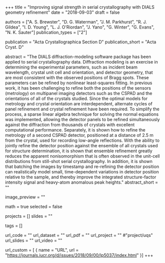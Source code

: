 +++
title = "Improving signal strength in serial crystallography with DIALS geometry refinement"
date = "2018-09-03"
draft = false

authors = ["A. S. Brewster", "D. G. Waterman", "J. M. Parkhurst", "R. J. Gildea", "I. D. Young", "L. J. O'Riordan", "J. Yano", "G. Winter", "G. Evans", "N. K. Sauter"]
publication_types = ["2"]

publication = "Acta Crystallographica Section D"
publication_short = "Acta Cryst. D"

abstract = "The DIALS diffraction-modeling software package has been applied to serial crystallography data. Diffraction modeling is an exercise in determining the experimental parameters, such as incident beam wavelength, crystal unit cell and orientation, and detector geometry, that are most consistent with the observed positions of Bragg spots. These parameters can be refined by nonlinear least-squares fitting. In previous work, it has been challenging to refine both the positions of the sensors (metrology) on multipanel imaging detectors such as the CSPAD and the orientations of all of the crystals studied. Since the optimal models for metrology and crystal orientation are interdependent, alternate cycles of panel refinement and crystal refinement have been required. To simplify the process, a sparse linear algebra technique for solving the normal equations was implemented, allowing the detector panels to be refined simultaneously against the diffraction from thousands of crystals with excellent computational performance. Separately, it is shown how to refine the metrology of a second CSPAD detector, positioned at a distance of 2.5 m from the crystal, used for recording low-angle reflections. With the ability to jointly refine the detector position against the ensemble of all crystals used for structure determination, it is shown that ensemble refinement greatly reduces the apparent nonisomorphism that is often observed in the unit-cell distributions from still-shot serial crystallography. In addition, it is shown that batching the images by timestamp and re-refining the detector position can realistically model small, time-dependent variations in detector position relative to the sample, and thereby improve the integrated structure-factor intensity signal and heavy-atom anomalous peak heights."
abstract_short = ""

image_preview = ""

math = true
selected = false

projects = []
slides = ""

tags = []

url_code = ""
url_dataset = ""
url_pdf = ""
url_project = "" #"project/uqs"
url_slides = ""
url_video = ""

url_custom = [
    { name = "URL", url = "https://journals.iucr.org/d/issues/2018/09/00/lp5037/index.html" }]
+++
